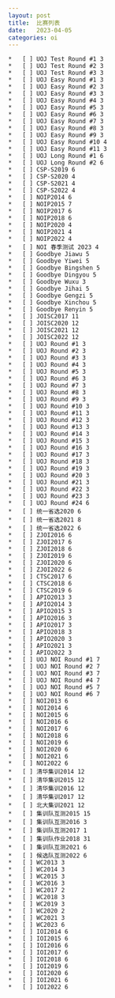 ```yaml
---
layout: post
title:  比赛列表
date:   2023-04-05
categories: oi
---
```


    *   [ ] UOJ Test Round #1 3
    *   [ ] UOJ Test Round #2 3
    *   [ ] UOJ Test Round #3 3
    *   [ ] UOJ Easy Round #1 3
    *   [ ] UOJ Easy Round #2 3
    *   [ ] UOJ Easy Round #3 3
    *   [ ] UOJ Easy Round #4 3
    *   [ ] UOJ Easy Round #5 3
    *   [ ] UOJ Easy Round #6 3
    *   [ ] UOJ Easy Round #7 3
    *   [ ] UOJ Easy Round #8 3
    *   [ ] UOJ Easy Round #9 3
    *   [ ] UOJ Easy Round #10 4
    *   [ ] UOJ Easy Round #11 3
    *   [ ] UOJ Long Round #1 6
    *   [ ] UOJ Long Round #2 6
    *   [ ] CSP-S2019 6
    *   [ ] CSP-S2020 4
    *   [ ] CSP-S2021 4
    *   [ ] CSP-S2022 4
    *   [ ] NOIP2014 6
    *   [ ] NOIP2015 7
    *   [ ] NOIP2017 6
    *   [ ] NOIP2018 6
    *   [ ] NOIP2020 4
    *   [ ] NOIP2021 4
    *   [ ] NOIP2022 4
    *   [ ] NOI 春季测试 2023 4
    *   [ ] Goodbye Jiawu 5
    *   [ ] Goodbye Yiwei 5
    *   [ ] Goodbye Bingshen 5
    *   [ ] Goodbye Dingyou 5
    *   [ ] Goodbye Wuxu 3
    *   [ ] Goodbye Jihai 5
    *   [ ] Goodbye Gengzi 5
    *   [ ] Goodbye Xinchou 5
    *   [ ] Goodbye Renyin 5
    *   [ ] JOISC2017 11
    *   [ ] JOISC2020 12
    *   [ ] JOISC2021 12
    *   [ ] JOISC2022 12
    *   [ ] UOJ Round #1 3
    *   [ ] UOJ Round #2 3
    *   [ ] UOJ Round #3 3
    *   [ ] UOJ Round #4 3
    *   [ ] UOJ Round #5 3
    *   [ ] UOJ Round #6 3
    *   [ ] UOJ Round #7 3
    *   [ ] UOJ Round #8 3
    *   [ ] UOJ Round #9 3
    *   [ ] UOJ Round #10 3
    *   [ ] UOJ Round #11 3
    *   [ ] UOJ Round #12 3
    *   [ ] UOJ Round #13 3
    *   [ ] UOJ Round #14 3
    *   [ ] UOJ Round #15 3
    *   [ ] UOJ Round #16 3
    *   [ ] UOJ Round #17 3
    *   [ ] UOJ Round #18 3
    *   [ ] UOJ Round #19 3
    *   [ ] UOJ Round #20 3
    *   [ ] UOJ Round #21 3
    *   [ ] UOJ Round #22 3
    *   [ ] UOJ Round #23 3
    *   [ ] UOJ Round #24 6
    *   [ ] 统一省选2020 6
    *   [ ] 统一省选2021 8
    *   [ ] 统一省选2022 6
    *   [ ] ZJOI2016 6
    *   [ ] ZJOI2017 6
    *   [ ] ZJOI2018 6
    *   [ ] ZJOI2019 6
    *   [ ] ZJOI2020 6
    *   [ ] ZJOI2022 6
    *   [ ] CTSC2017 6
    *   [ ] CTSC2018 6
    *   [ ] CTSC2019 6
    *   [ ] APIO2013 3
    *   [ ] APIO2014 3
    *   [ ] APIO2015 3
    *   [ ] APIO2016 3
    *   [ ] APIO2017 3
    *   [ ] APIO2018 3
    *   [ ] APIO2020 3
    *   [ ] APIO2021 3
    *   [ ] APIO2022 3
    *   [ ] UOJ NOI Round #1 7
    *   [ ] UOJ NOI Round #2 7
    *   [ ] UOJ NOI Round #3 7
    *   [ ] UOJ NOI Round #4 7
    *   [ ] UOJ NOI Round #5 7
    *   [ ] UOJ NOI Round #6 7
    *   [ ] NOI2013 6
    *   [ ] NOI2014 6
    *   [ ] NOI2015 6
    *   [ ] NOI2016 6
    *   [ ] NOI2017 6
    *   [ ] NOI2018 6
    *   [ ] NOI2019 6
    *   [ ] NOI2020 6
    *   [ ] NOI2021 6
    *   [ ] NOI2022 6
    *   [ ] 清华集训2014 12
    *   [ ] 清华集训2015 12
    *   [ ] 清华集训2016 12
    *   [ ] 清华集训2017 12
    *   [ ] 北大集训2021 12
    *   [ ] 集训队互测2015 15
    *   [ ] 集训队互测2016 3
    *   [ ] 集训队互测2017 1
    *   [ ] 集训队作业2018 31
    *   [ ] 集训队互测2021 6
    *   [ ] 候选队互测2022 6
    *   [ ] WC2013 3
    *   [ ] WC2014 3
    *   [ ] WC2015 3
    *   [ ] WC2016 3
    *   [ ] WC2017 2
    *   [ ] WC2018 3
    *   [ ] WC2019 3
    *   [ ] WC2020 2
    *   [ ] WC2021 3
    *   [ ] WC2023 6
    *   [ ] IOI2014 6
    *   [ ] IOI2015 6
    *   [ ] IOI2016 6
    *   [ ] IOI2017 6
    *   [ ] IOI2018 6
    *   [ ] IOI2019 6
    *   [ ] IOI2020 6
    *   [ ] IOI2021 6
    *   [ ] IOI2022 6